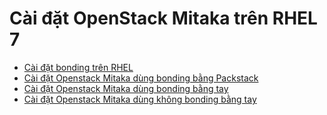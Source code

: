 # Cài đặt OpenStack Mitaka trên RHEL 7

 - [Cài đặt bonding trên RHEL](https://github.com/meditechopen/mdt-technical/blob/master/ManhDV/OpenStack/Caidat-bonding.md)
 - [Cài đặt Openstack Mitaka dùng bonding bằng Packstack](https://github.com/meditechopen/mdt-technical/blob/master/ManhDV/OpenStack/OPS-Mitaka-Packstack-bonding.md)
 - [Cài đặt Openstack Mitaka dùng bonding bằng tay](https://github.com/meditechopen/mdt-technical/blob/master/ManhDV/OpenStack/OPS-Mitaka-bonding.md)
 - [Cài đặt Openstack Mitaka dùng không bonding bằng tay](https://github.com/meditechopen/mdt-technical/blob/master/ManhDV/OpenStack/OPS-Mitaka.md)